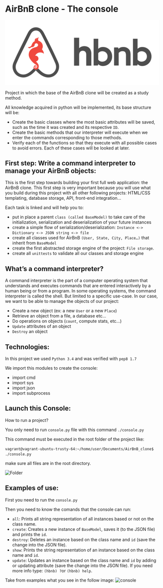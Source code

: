 # AirBnB clone - The console

![HBNB](./images/HBNB_Header.png)

Project in which the base of the AirBnB clone will be created as a study method.

All knowledge acquired in python will be implemented, its base structure will be:
 - Create the basic classes where the most basic attributes will be saved, such as the time it was created and its respective ```ID```.
 - Create the basic methods that our interpreter will execute when we enter the commands corresponding to those methods.
 - Verify each of the functions so that they execute with all possible cases to avoid errors.
Each of these cases will be looked at later.

## First step: Write a command interpreter to manage your AirBnB objects:
 This is the first step towards building your first full web application: the AirBnB clone. This first step is very important because you will use what you build during this project with all other following projects: HTML/CSS templating, database storage, API, front-end integration…

 Each task is linked and will help you to:
  - put in place a parent ```class (called BaseModel)``` to take care of the initialization, serialization and deserialization of your future instances
  - create a simple flow of serialization/deserialization: ```Instance <-> Dictionary <-> JSON string <-> file```
  - create all classes used for AirBnB ```(User, State, City, Place…)``` that inherit from ```BaseModel```
  - create the first abstracted storage engine of the project: ```File storage```.
  - create all ```unittests``` to validate all our classes and storage engine
## What’s a command interpreter?
A command interpreter is the part of a computer operating system that understands and executes commands that are entered interactively by a human being or from a program. In some operating systems, the command interpreter is called the shell. But limited to a specific use-case. In our case, we want to be able to manage the objects of our project:
 - Create a new object (ex: a new ```User``` or a new ```Place```)
 - Retrieve an object from a file, a database etc…
 - Do operations on objects (```count```, compute stats, etc…)
 - ```Update``` attributes of an object
 - ```Destroy``` an object

## Technologies:
In this project we used ```Python 3.4``` and was verified with ```pep8 1.7```

We import this modules to create the console:
 - import cmd
 - import sys
 - import json
 - import subprocess

## Launch this Console:
How to run a project?

You only need to run ```console.py``` file with this command ```./console.py```

This command must be executed in the root folder of the project like:

```vagrant@vagrant-ubuntu-trusty-64:~/home/user/Documents/AirBnB_clone$ ./console.py```

make sure all files are in the root directory.

![Folder](./images/Folder.png)

## Examples of use:
First you need to run the ```console.py```

Then you need to know the comands that the console can run:
 - ```all```: Prints all string representation of all instances based or not on the class name.
 - ```create```: Creates a new instance of ```BaseModel```, saves it (to the JSON file) and prints the ```id```.
 - ```destroy```: Deletes an instance based on the class name and ```id``` (save the change into the JSON file).
 - ```show```: Prints the string representation of an instance based on the class name and ```id```.
 - ```update```: Updates an instance based on the class name and ```id``` by adding or updating attribute (save the change into the JSON file).
If you need more info type: ```(hbnb) ?```or ```(hbnb) help```.

Take from examples what you see in the follow image:
![console](./images/console.png)
